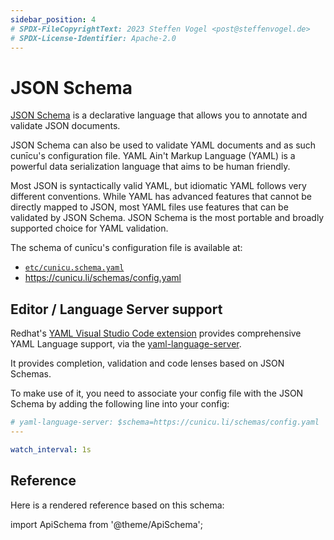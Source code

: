 ```yaml
---
sidebar_position: 4
# SPDX-FileCopyrightText: 2023 Steffen Vogel <post@steffenvogel.de>
# SPDX-License-Identifier: Apache-2.0
---
```


# JSON Schema

[JSON Schema](https://json-schema.org/) is a declarative language that allows you to annotate and validate JSON documents.

JSON Schema can also be used to validate YAML documents and as such cunīcu's configuration file.
YAML Ain't Markup Language (YAML) is a powerful data serialization language that aims to be human friendly.

Most JSON is syntactically valid YAML, but idiomatic YAML follows very different conventions.
While YAML has advanced features that cannot be directly mapped to JSON, most YAML files use features that can be validated by JSON Schema.
JSON Schema is the most portable and broadly supported choice for YAML validation.

The schema of cunīcu's configuration file is available at:

- [`etc/cunicu.schema.yaml`](https://github.com/stv0g/cunicu/blob/master/etc/cunicu.schema.yaml)
- https://cunicu.li/schemas/config.yaml

## Editor / Language Server support

Redhat's [YAML Visual Studio Code extension](https://marketplace.visualstudio.com/items?itemName=redhat.vscode-yaml) provides comprehensive YAML Language support, via the [yaml-language-server](https://github.com/redhat-developer/yaml-language-server).

It provides completion, validation and code lenses based on JSON Schemas.

To make use of it, you need to associate your config file with the JSON Schema by adding the following line into your config:

```yaml
# yaml-language-server: $schema=https://cunicu.li/schemas/config.yaml
---

watch_interval: 1s
```

## Reference

Here is a rendered reference based on this schema:

import ApiSchema from '@theme/ApiSchema';

<ApiSchema pointer="#/components/schemas/Config" />
